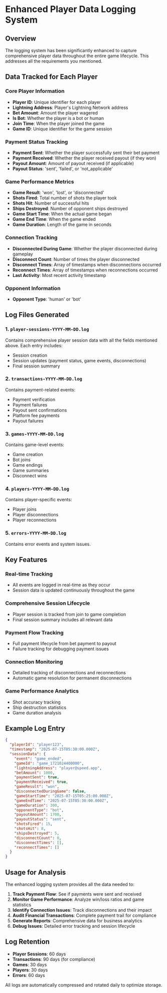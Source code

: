 # Enhanced Player Data Logging System

## Overview
The logging system has been significantly enhanced to capture comprehensive player data throughout the entire game lifecycle. This addresses all the requirements you mentioned.

## Data Tracked for Each Player

### Core Player Information
- **Player ID**: Unique identifier for each player
- **Lightning Address**: Player's Lightning Network address
- **Bet Amount**: Amount the player wagered
- **Is Bot**: Whether the player is a bot or human
- **Join Time**: When the player joined the game
- **Game ID**: Unique identifier for the game session

### Payment Status Tracking
- **Payment Sent**: Whether the player successfully sent their bet payment
- **Payment Received**: Whether the player received payout (if they won)
- **Payout Amount**: Amount of payout received (if applicable)
- **Payout Status**: 'sent', 'failed', or 'not_applicable'

### Game Performance Metrics
- **Game Result**: 'won', 'lost', or 'disconnected'
- **Shots Fired**: Total number of shots the player took
- **Shots Hit**: Number of successful hits
- **Ships Destroyed**: Number of opponent ships destroyed
- **Game Start Time**: When the actual game began
- **Game End Time**: When the game ended
- **Game Duration**: Length of the game in seconds

### Connection Tracking
- **Disconnected During Game**: Whether the player disconnected during gameplay
- **Disconnect Count**: Number of times the player disconnected
- **Disconnect Times**: Array of timestamps when disconnections occurred
- **Reconnect Times**: Array of timestamps when reconnections occurred
- **Last Activity**: Most recent activity timestamp

### Opponent Information
- **Opponent Type**: 'human' or 'bot'

## Log Files Generated

### 1. `player-sessions-YYYY-MM-DD.log`
Contains comprehensive player session data with all the fields mentioned above. Each entry includes:
- Session creation
- Session updates (payment status, game events, disconnections)
- Final session summary

### 2. `transactions-YYYY-MM-DD.log`
Contains payment-related events:
- Payment verification
- Payment failures
- Payout sent confirmations
- Platform fee payments
- Payout failures

### 3. `games-YYYY-MM-DD.log`
Contains game-level events:
- Game creation
- Bot joins
- Game endings
- Game summaries
- Disconnect wins

### 4. `players-YYYY-MM-DD.log`
Contains player-specific events:
- Player joins
- Player disconnections
- Player reconnections

### 5. `errors-YYYY-MM-DD.log`
Contains error events and system issues.

## Key Features

### Real-time Tracking
- All events are logged in real-time as they occur
- Session data is updated continuously throughout the game

### Comprehensive Session Lifecycle
- Player session is tracked from join to game completion
- Final session summary includes all relevant data

### Payment Flow Tracking
- Full payment lifecycle from bet payment to payout
- Failure tracking for debugging payment issues

### Connection Monitoring
- Detailed tracking of disconnections and reconnections
- Automatic game resolution for permanent disconnections

### Game Performance Analytics
- Shot accuracy tracking
- Ship destruction statistics
- Game duration analysis

## Example Log Entry

```json
{
  "playerId": "player123",
  "timestamp": "2025-07-15T05:30:00.000Z",
  "sessionData": {
    "event": "game_ended",
    "gameId": "game_1721024400000",
    "lightningAddress": "player@speed.app",
    "betAmount": 1000,
    "paymentSent": true,
    "paymentReceived": true,
    "gameResult": "won",
    "disconnectedDuringGame": false,
    "gameStartTime": "2025-07-15T05:25:00.000Z",
    "gameEndTime": "2025-07-15T05:30:00.000Z",
    "gameDuration": 300,
    "opponentType": "bot",
    "payoutAmount": 1700,
    "payoutStatus": "sent",
    "shotsFired": 15,
    "shotsHit": 8,
    "shipsDestroyed": 5,
    "disconnectCount": 0,
    "disconnectTimes": [],
    "reconnectTimes": []
  }
}
```

## Usage for Analysis

The enhanced logging system provides all the data needed to:

1. **Track Payment Flow**: See if payments were sent and received
2. **Monitor Game Performance**: Analyze win/loss ratios and game statistics
3. **Identify Connection Issues**: Track disconnections and their impact
4. **Audit Financial Transactions**: Complete payment trail for compliance
5. **Generate Reports**: Comprehensive data for business analytics
6. **Debug Issues**: Detailed error tracking and session lifecycle

## Log Retention

- **Player Sessions**: 60 days
- **Transactions**: 90 days (for compliance)
- **Games**: 30 days
- **Players**: 30 days
- **Errors**: 60 days

All logs are automatically compressed and rotated daily to optimize storage.

